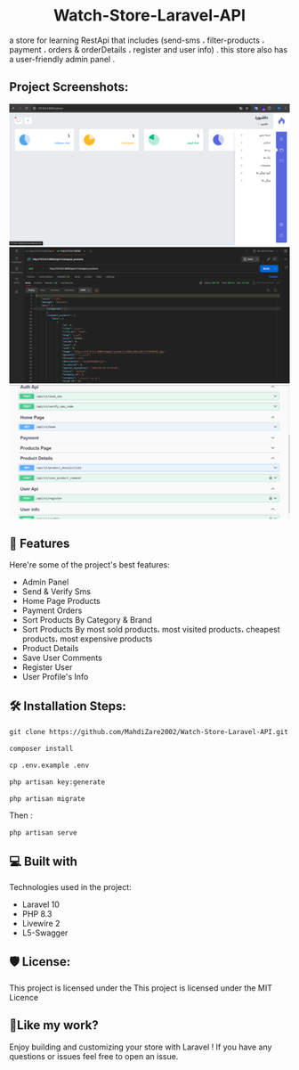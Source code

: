 <h1 align="center" id="title">Watch-Store-Laravel-API</h1>

<p id="description">a store for learning RestApi that includes (send-sms ، filter-products ، payment ، orders &amp; orderDetails ، register and user info) . this store also has a user-friendly admin panel .</p>

<h2>Project Screenshots:</h2>

<img src=".\public\screenshots\panel.png" alt="admin-panel" style="max-width: 100%;">
<img src=".\public\screenshots\products.png" alt="admin-panel" style="max-width: 100%;">
<img src=".\public\screenshots\swagger.png" alt="admin-panel" style="max-width: 100%;">

  
  
<h2>🧐 Features</h2>

Here're some of the project's best features:

*   Admin Panel
*   Send & Verify Sms
*   Home Page Products
*   Payment Orders
*   Sort Products By Category & Brand
*   Sort Products By most sold products، most visited products، cheapest products، most expensive products
*   Product Details
*   Save User Comments
*   Register User
*   User Profile's Info

<h2>🛠️ Installation Steps:</h2>

```
git clone https://github.com/MahdiZare2002/Watch-Store-Laravel-API.git
```

```
composer install
```

```
cp .env.example .env
```

```
php artisan key:generate
```

```
php artisan migrate
```

<p>Then :</p>

```
php artisan serve
```

  
  
<h2>💻 Built with</h2>

Technologies used in the project:

*   Laravel 10
*   PHP 8.3
*   Livewire 2
*   L5-Swagger

<h2>🛡️ License:</h2>

This project is licensed under the This project is licensed under the MIT Licence

<h2>💖Like my work?</h2>

Enjoy building and customizing your store with Laravel ! If you have any questions or issues feel free to open an issue.